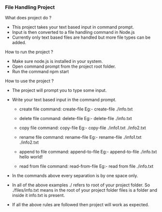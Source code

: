 ### File Handling Project
What does project do ?
- This project takes your text based input in command prompt.
- Input is then converted to a file handling command in Node.js
- Currently only text based files are handled but more file types can be added.

How to run the project ?
- Make sure node.js is installed in your system.
- Open command prompt from the project root folder.
- Run the command npm start

How to use the project ?
- The project will prompt you to type some input.

- Write your text based input in the command prompt.

    - create file command:
        create-file <file-path>
        Eg:- create-file ./info.txt

    - delete file command:
        delete-file <file-path>
        Eg:- delete-file ./info.txt

    - copy file command:
        copy-file <source-file-path> <destination-file-path>
        Eg:- copy-file ./info1.txt ./info2.txt

    - rename file command:
        rename-file <file-path-with-old-name> <file-path-with-new-name>
        Eg:- rename-file ./info1.txt ./info2.txt 

    - append to file command:
        append-to-file <file-path> <some-content>
        Eg:- append-to-file ./info.txt hello world! 
    
    - read from file command:
        read-from-file <file-path>
        Eg:- read from file ./info.txt

- In the commands above every separation is by one space only.

- In all of the above examples ./ refers to root of your project folder. So ./files/info.txt means in the root of your project folder files is a folder and inside it info.txt is present.

- If all the above rules are followed then project will work as expected.

